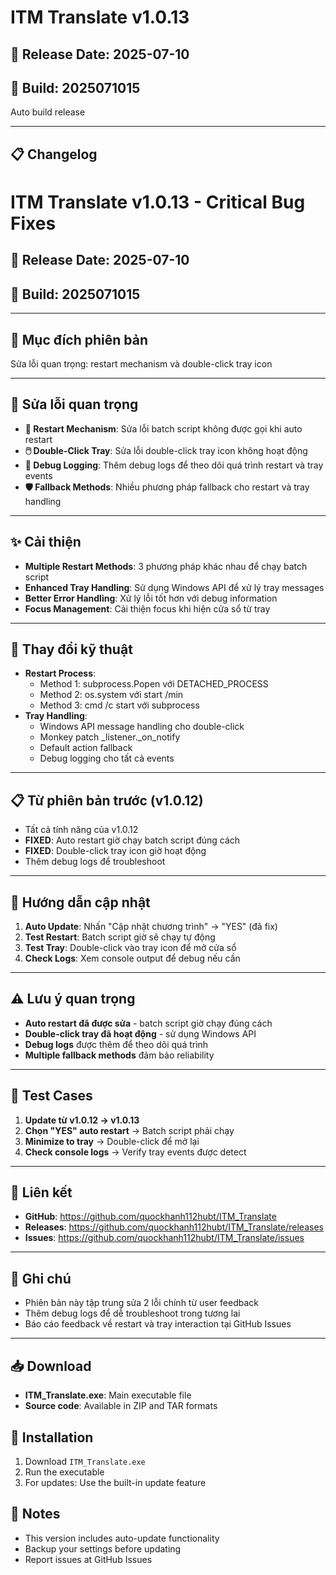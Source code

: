 # ITM Translate v1.0.13

## 📅 Release Date: 2025-07-10
## 🔧 Build: 2025071015

Auto build release

---

## 📋 Changelog
# ITM Translate v1.0.13 - Critical Bug Fixes

## 📅 Release Date: 2025-07-10
## 🔧 Build: 2025071015

---

## 🎯 **Mục đích phiên bản**
Sửa lỗi quan trọng: restart mechanism và double-click tray icon

---

## 🐛 **Sửa lỗi quan trọng**
- **🔧 Restart Mechanism**: Sửa lỗi batch script không được gọi khi auto restart
- **🖱️ Double-Click Tray**: Sửa lỗi double-click tray icon không hoạt động
- **📝 Debug Logging**: Thêm debug logs để theo dõi quá trình restart và tray events
- **🛡️ Fallback Methods**: Nhiều phương pháp fallback cho restart và tray handling

---

## ✨ **Cải thiện**
- **Multiple Restart Methods**: 3 phương pháp khác nhau để chạy batch script
- **Enhanced Tray Handling**: Sử dụng Windows API để xử lý tray messages
- **Better Error Handling**: Xử lý lỗi tốt hơn với debug information
- **Focus Management**: Cải thiện focus khi hiện cửa sổ từ tray

---

## 🔧 **Thay đổi kỹ thuật**
- **Restart Process**: 
  - Method 1: subprocess.Popen với DETACHED_PROCESS
  - Method 2: os.system với start /min
  - Method 3: cmd /c start với subprocess
- **Tray Handling**:
  - Windows API message handling cho double-click
  - Monkey patch _listener._on_notify
  - Default action fallback
  - Debug logging cho tất cả events

---

## 📋 **Từ phiên bản trước (v1.0.12)**
- Tất cả tính năng của v1.0.12
- **FIXED**: Auto restart giờ chạy batch script đúng cách
- **FIXED**: Double-click tray icon giờ hoạt động
- Thêm debug logs để troubleshoot

---

## 🚀 **Hướng dẫn cập nhật**
1. **Auto Update**: Nhấn "Cập nhật chương trình" → "YES" (đã fix)
2. **Test Restart**: Batch script giờ sẽ chạy tự động
3. **Test Tray**: Double-click vào tray icon để mở cửa sổ
4. **Check Logs**: Xem console output để debug nếu cần

---

## ⚠️ **Lưu ý quan trọng**
- **Auto restart đã được sửa** - batch script giờ chạy đúng cách
- **Double-click tray đã hoạt động** - sử dụng Windows API
- **Debug logs** được thêm để theo dõi quá trình
- **Multiple fallback methods** đảm bảo reliability

---

## 🧪 **Test Cases**
1. **Update từ v1.0.12 → v1.0.13**
2. **Chọn "YES" auto restart** → Batch script phải chạy
3. **Minimize to tray** → Double-click để mở lại
4. **Check console logs** → Verify tray events được detect

---

## 🔗 **Liên kết**
- **GitHub**: https://github.com/quockhanh112hubt/ITM_Translate
- **Releases**: https://github.com/quockhanh112hubt/ITM_Translate/releases
- **Issues**: https://github.com/quockhanh112hubt/ITM_Translate/issues

---

## 📝 **Ghi chú**
- Phiên bản này tập trung sửa 2 lỗi chính từ user feedback
- Thêm debug logs để dễ troubleshoot trong tương lai
- Báo cáo feedback về restart và tray interaction tại GitHub Issues


---

## 📥 Download
- **ITM_Translate.exe**: Main executable file
- **Source code**: Available in ZIP and TAR formats

## 🔧 Installation
1. Download `ITM_Translate.exe`
2. Run the executable
3. For updates: Use the built-in update feature

## 📝 Notes
- This version includes auto-update functionality
- Backup your settings before updating
- Report issues at GitHub Issues
